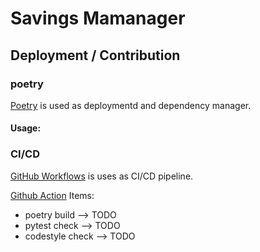 # Savings Mamanager


## Deployment / Contribution
### poetry

[Poetry](https://python-poetry.org/) is used as deploymentd and dependency manager.

#### Usage: 


### CI/CD

[GitHub Workflows](https://github.com/PythBuster/savings_manager/actions/new) is uses as CI/CD pipeline.

[Github Action](https://github.com/PythBuster/savings_manager/actions/new) Items:
- poetry build --> TODO
- pytest check --> TODO
- codestyle check --> TODO